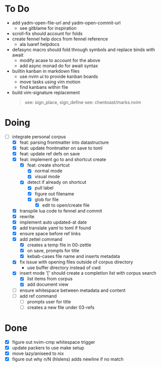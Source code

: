 # To Do

- add yadm-open-file-url and yadm-open-commit-url
  - see gitblame for inspiration
- scroll-fix should account for folds
- create fennel help docs from fennel reference
  - ala luaref helpdocs
- defasync macro should fold through symbols and replace binds with await
  - modify acase to account for the above
  - add async monad do for await syntax
- builtin kanban in markdown files
  - use nvim ui to provide kanban boards
  - move tasks using vim motion
  - find kanbans within file
- build vim-signature replacement
  > see: sign_place, sign_define
  > see: chentoast/marks.nvim

# Doing

- [ ] integrate personal corpus
  - [x] feat: parsing frontmatter into datastructure
  - [x] feat: update frontmatter on save to toml
  - [x] feat: update ref defs on save
  - [x] feat: implement go to and shortcut create
    - [x] feat: create shortcut
      - [x] normal mode
      - [x] visual mode
    - [x] detect if already on shortcut
      - [x] pull label
      - [x] figure out filename
      - [x] glob for file
        - [x] edit to open/create file
  - [x] transpile lua code to fennel and commit
  - [x] rewrite
  - [x] implement auto updated-at date
  - [x] add translate yaml to toml if found
  - [x] ensure space before ref links
  - [x] add zettel command
    - [x] creates a temp file in 00-zettle
    - [x] on save, prompts for title
    - [x] kebab-cases file name and inserts metadata
  - [x] fix issue with opening files outside of corpus directory
    - use buffer directory instead of cwd
  - [x] insert mode '[' should create a completion list with corpus search
    - [x] list items from corpus
    - [x] add document view
  - [ ] ensure whitespace between metadata and content
  - [ ] add ref command
    - [ ] prompts user for title
    - [ ] creates a new file under 03-refs

# Done

- [x] figure out nvim-cmp whitespace trigger
- [x] update packers to use make setup
- [x] move lazy/aniseed to nix
- [x] figure out why n/N (hlslens) adds newline if no match
